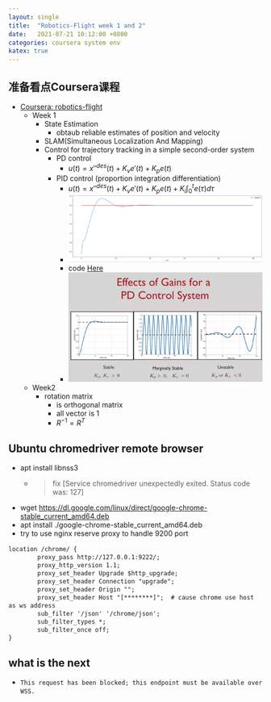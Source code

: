 ```yaml
---
layout: single
title:  "Robotics-Flight week 1 and 2"
date:   2021-07-21 10:12:00 +0800
categories: coursera system env
katex: true
---
```


## 准备看点Coursera课程

- [Coursera: robotics-flight](https://www.coursera.org/learn/robotics-flight/)
  - Week 1
    - State Estimation
      - obtaub reliable estimates of position and velocity
    - SLAM(Simultaneous Localization And Mapping)
    - Control for trajectory tracking in a simple second-order system
      - PD control
        - $u(t) = x''^{des}(t)+K_ve'(t)+K_pe(t)$
      - PID control (proportion integration differentiation)
        - $u(t) = x''^{des}(t)+K_ve'(t)+K_pe(t)+K_i\int_0^t{e(\tau)d\tau}$
        - ![20210721131633](https://raw.githubusercontent.com/FavorMylikes/hackmd-note/img/img/20210721131633.png)
        - code [Here](https://ucas.lifelab.space/jupyter/lab/tree/PID_control.ipynb)
        - ![20210721132159](https://raw.githubusercontent.com/FavorMylikes/hackmd-note/img/img/20210721132159.png)
  - Week2
    - rotation matrix
      - is orthogonal matrix
      - all vector is 1
      - $R^{-1} = R^T$

## Ubuntu chromedriver remote browser

- apt install libnss3  
  - > fix [Service chromedriver unexpectedly exited. Status code was: 127]
- wget <https://dl.google.com/linux/direct/google-chrome-stable_current_amd64.deb>
- apt install ./google-chrome-stable_current_amd64.deb
- try to use nginx reserve proxy to handle 9200 port

```nginx
location /chrome/ {
        proxy_pass http://127.0.0.1:9222/;
        proxy_http_version 1.1;
        proxy_set_header Upgrade $http_upgrade;
        proxy_set_header Connection "upgrade";
        proxy_set_header Origin "";
        proxy_set_header Host "[********]";  # cause chrome use host as ws address
        sub_filter '/json' '/chrome/json';
        sub_filter_types *;
        sub_filter_once off;
}
```

## what is the next

- `This request has been blocked; this endpoint must be available over WSS.`
